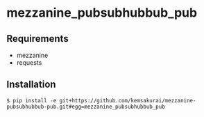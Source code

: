 mezzanine_pubsubhubbub_pub
===========================

Requirements
------------

* mezzanine
* requests


Installation
------------

    $ pip install -e git+https://github.com/kemsakurai/mezzanine-pubsubhubbub-pub.git#egg=mezzanine_pubsubhubbub_pub

